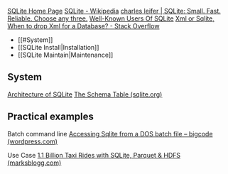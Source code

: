 [SQLite Home Page](https://www.sqlite.org/index.html)
[SQLite - Wikipedia](https://en.wikipedia.org/wiki/SQLite)
[charles leifer | SQLite: Small. Fast. Reliable. Choose any three.](https://charlesleifer.com/blog/sqlite-small-fast-reliable-choose-any-three-/)
[Well-Known Users Of SQLite](https://www.sqlite.org/famous.html)
[Xml or Sqlite, When to drop Xml for a Database? - Stack Overflow](https://stackoverflow.com/questions/77726/xml-or-sqlite-when-to-drop-xml-for-a-database)

- [[#System]]
- [[SQLite Install|Installation]]
- [[SQLite Maintain|Maintenance]]


## System

[Architecture of SQLite](https://sqlite.org/arch.html)
[The Schema Table (sqlite.org)](https://www.sqlite.org/schematab.html)



## Practical examples

Batch command line
[Accessing Sqlite from a DOS batch file – bigcode (wordpress.com)](https://bigcode.wordpress.com/2010/12/12/accessing-sqlite-from-a-dos-batch-file/)



Use Case
[1.1 Billion Taxi Rides with SQLite, Parquet & HDFS (marksblogg.com)](https://tech.marksblogg.com/billion-nyc-taxi-rides-sqlite-parquet-hdfs.html)



